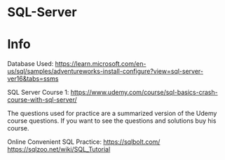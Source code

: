 # SQL-Server

# Info

Database Used: https://learn.microsoft.com/en-us/sql/samples/adventureworks-install-configure?view=sql-server-ver16&tabs=ssms

SQL Server Course 1: https://www.udemy.com/course/sql-basics-crash-course-with-sql-server/

The questions used for practice are a summarized version of the Udemy course questions. If you want to see the questions and solutions buy his course.

Online Convenient SQL Practice:
https://sqlbolt.com/ 
https://sqlzoo.net/wiki/SQL_Tutorial
